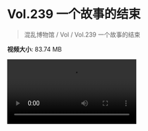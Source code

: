 # Vol.239 一个故事的结束

> 混乱博物馆 / Vol / Vol.239 一个故事的结束

**视频大小**: 83.74 MB

<div class="video"><video src="https://file.hsyhx.top/archive/239.mp4" controls preload>🤔 您的浏览器不支持 video 标签</video></div>